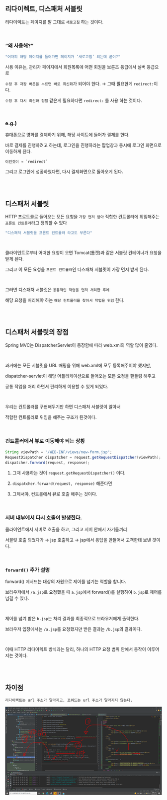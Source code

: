 ## 리다이렉트, 디스패처 서블릿

리다이렉트는 페이지를 말 그대로 `새로고침` 하는 것이다. 

<br/>

### “왜 사용해?”

```java
"어차피 해당 페이지를 들어가면 페이지가 ‘새로고침’ 되는데 굳이?"
```

사용 이유는, 관리자 페이지에서 회원목록에 어떤 회원을 브론즈 등급에서 실버 등급으로 

`수정 후 저장 버튼을 누르면 바로 최신화`가 되어야 한다. → 그때 필요한게 `redirect:`이다.

`수정 후 다시 최신화 정렬` 같은게 필요하다면 `redirect:` 를 사용 하는 것이다.

<br/>

### e.g.)

휴대폰으로 영화를 결제하기 위해, 해당 사이트에 들어가 결제를 한다.

바로 결제를 진행하려고 하는데, 로그인을 진행하라는 팝업창과 동시에 로그인 화면으로 이동하게 된다. 
```
이런것이 → `redirect`
```

그리고 로그인에 성공하였다면, 다시 결제화면으로 돌아오게 된다.

<br/><br/>

## 디스패처 서블릿

HTTP 프로토콜로 들어오는 모든 요청을 `가장 먼저 받아` 적합한 컨트롤러에 위임해주는 `프론트 컨트롤러`라고 정의할 수 있다

```java
"디스패처 서블릿을 프론트 컨트롤러 라고도 부른다"
```

<br/>

클라이언트로부터 어떠한 요청이 오면 Tomcat(톰캣)과 같은 서블릿 컨테이너가 요청을 받게 된다.

그리고 이 모든 요청을 `프론트 컨트롤러`인 디스패처 서블릿이 가장 먼저 받게 된다.

<br/>

그러면 디스패처 서블릿은 `공통적인 작업을 먼저 처리한 후에` 

해당 요청을 처리해야 하는 `해당 컨트롤러를 찾아서 작업을 위임` 한다.

<br/><br/>

## 디스패처 서블릿의 장점

Spring MVC는 DispatcherServlet이 등장함에 따라 web.xml의 역할 많이 줄였다.

<br/>

과거에는 모든 서블릿을 URL 매핑을 위해 web.xml에 모두 등록해주어야 했지만, 

dispatcher-servlet이 해당 어플리케이션으로 들어오는 모든 요청을 핸들링 해주고 

공통 작업을 처리 하면서 편리하게 이용할 수 있게 되었다.

<br/>

우리는 컨트롤러를 구현해두기만 하면 디스패처 서블릿이 알아서 

적합한 컨트롤러로 위임을 해주는 구조가 된것이다.

<br/>

### 컨트롤러에서 뷰로 이동해야 되는 상황

```java
String viewPath = "/WEB-INF/views/new-form.jsp";
RequestDispatcher dispatcher = request.getRequestDispatcher(viewPath);
dispatcher.forward(request, response);
```

1. 그때 사용하는 것이 `request.getRequestDispatcher()` 이다.

2. `dispatcher.forward(request, response)` 해준다면 

3. 그제서야, 컨트롤에서 뷰로 호출 해주는 것이다.

<br/>

### 서버 내부에서 다시 호출이 발생한다.

클라이언트에서 서버로 호출을 하고, 그리고 서버 안에서 자기들끼리

서블릿 호출 되었다가 → jsp 호출하고 → jsp에서 응답을 만들어서 고객한테 보낸 것이다.

<br/>

### `forward()` 추가 설명

forward() 메서드는 대상의 자원으로 제어를 넘기는 역할을 합니다.

브라우저에서 `/a.jsp`로 요청했을 때 `a.jsp`에서 forward()를 실행하여 `b.jsp`로 제어를 넘길 수 있다.

<br/>

제어를 넘겨 받은 `b.jsp`는 처리 결과를 최종적으로 브라우저에게 출력한다.

브라우저 입장에서는 `/a.jsp`를 요청했지만 받은 결과는 `/b.jsp`의 결과이다.

<br/>

이때 HTTP 리다이렉트 방식과는 달리, 하나의 HTTP 요청 범위 안에서 동작이 이루어지는 것이다.

<br/><br/>

## 차이점

`리다이렉트는 url 주소가 달라지고, 포워드는 url 주소가 달라지지 않는다.`

![이미지](/programming/img/입문535.PNG)